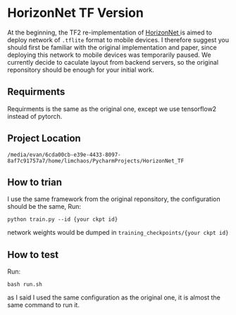 # HorizonNet TF Version

At the beginning,  the TF2 re-implementation of [HorizonNet ](https://github.com/sunset1995/HorizonNet) is aimed to deploy  network of `.tflite` format to mobile devices. I therefore suggest you should first be familiar with the original implementation and paper, since deploying this network to mobile devices was temporarily paused. We currently decide to caculate layout from backend servers, so the original reponsitory should be enough for your initial work.

## Requirments

Requirments is the same as the original one, except we use tensorflow2 instead of pytorch.

## Project Location

`/media/evan/6cda00cb-e39e-4433-8097-8af7c91757a7/home/limchaos/PycharmProjects/HorizonNet_TF`

## How to trian
I use the same framework from the original reponsitory, the configuration should be the same, Run:

`python train.py --id {your ckpt id}`

network weights would be dumped in `training_checkpoints/{your ckpt id}`

## How to test

Run:

`bash run.sh`

as I said I used the same configuration as the original one, it is almost the same command to run it.

